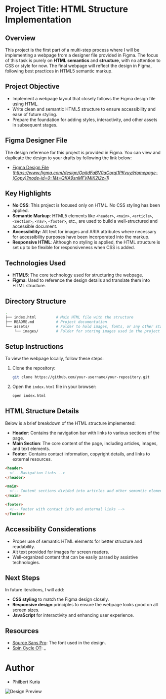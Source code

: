 # Project Title: **HTML Structure Implementation**

## Overview

This project is the first part of a multi-step process where I will be implementing a webpage from a designer file provided in Figma. The focus of this task is purely on **HTML semantics** and **structure**, with no attention to CSS or style for now. The final webpage will reflect the design in Figma, following best practices in HTML5 semantic markup.

## Project Objective

- Implement a webpage layout that closely follows the Figma design file using HTML.
- Write clean and semantic HTML5 structure to ensure accessibility and ease of future styling.
- Prepare the foundation for adding styles, interactivity, and other assets in subsequent stages.

## Figma Designer File

The design reference for this project is provided in Figma. You can view and duplicate the design to your drafts by following the link below:

- [Figma Design File](#) _(https://www.figma.com/design/OpjtdFaBV0aCorql1PKvuy/Homepage-(Copy)?node-id=0-1&t=QKA9snMFVMIK2j2z-1)_

## Key Highlights

- **No CSS**: This project is focused only on HTML. No CSS styling has been applied.
- **Semantic Markup**: HTML5 elements like `<header>`, `<main>`, `<article>`, `<section>`, `<nav>`, `<footer>`, etc., are used to build a well-structured and accessible document.
- **Accessibility**: Alt text for images and ARIA attributes where necessary for accessibility purposes have been incorporated into the markup.
- **Responsive HTML**: Although no styling is applied, the HTML structure is set up to be flexible for responsiveness when CSS is added.

## Technologies Used

- **HTML5**: The core technology used for structuring the webpage.
- **Figma**: Used to reference the design details and translate them into HTML structure.

## Directory Structure

```bash
.
├── index.html         # Main HTML file with the structure
├── README.md          # Project documentation
└── assets/            # Folder to hold images, fonts, or any other static resources
    └── images/        # Folder for storing images used in the project
```

## Setup Instructions

To view the webpage locally, follow these steps:

1. Clone the repository:
   ```bash
   git clone https://github.com/your-username/your-repository.git
   ```
2. Open the `index.html` file in your browser:
   ```bash
   open index.html
   ```

## HTML Structure Details

Below is a brief breakdown of the HTML structure implemented:

- **Header**: Contains the navigation bar with links to various sections of the page.
- **Main Section**: The core content of the page, including articles, images, and text elements.
- **Footer**: Contains contact information, copyright details, and links to external resources.

```html
<header>
  <!-- Navigation links -->
</header>

<main>
  <!-- Content sections divided into articles and other semantic elements -->
</main>

<footer>
  <!-- Footer with contact info and external links -->
</footer>
```

## Accessibility Considerations

- Proper use of semantic HTML elements for better structure and readability.
- Alt text provided for images for screen readers.
- Well-organized content that can be easily parsed by assistive technologies.

## Next Steps

In future iterations, I will add:
- **CSS styling** to match the Figma design closely.
- **Responsive design** principles to ensure the webpage looks good on all screen sizes.
- **JavaScript** for interactivity and enhancing user experience.

## Resources

- [Source Sans Pro](https://fonts.google.com/specimen/Source+Sans+Pro): The font used in the design.
- [Spin Cycle OT](#): _
# Author

- Philbert Kuria 

![Design Preview](./images/design-preview.png)
